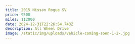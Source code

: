 ```yaml
---
title: 2015 Nissan Rogue SV
price: 9500
miles: 112000
date: 2024-12-31T22:26:54.743Z
description: All Wheel Drive
image: /static/img/uploads/vehicle-coming-soon-1-2-.jpg
---
```

